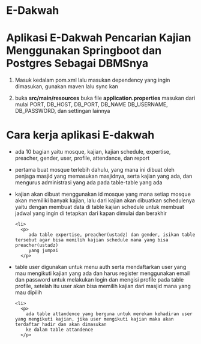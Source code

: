 # E-Dakwah
<h1> Aplikasi E-Dakwah Pencarian Kajian Menggunakan Springboot dan Postgres Sebagai DBMSnya </h1>

<ol>
  <li><p> Masuk kedalam pom.xml lalu masukan dependency yang ingin dimasukan, gunakan maven lalu sync kan </p></li>
  <li><p> buka <strong>src/main/resources</strong> buka file <strong>application.properties</strong> masukan dari mulai PORT, DB_HOST, DB_PORT, DB_NAME
  DB_USERNAME, DB_PASSWORD, dan settingan lainnya<p></li>
</ol>

# Cara kerja aplikasi E-dakwah
<ul>
  <li>
    <p> ada 10 bagian yaitu mosque, kajian, kajian schedule, expertise, preacher, gender, user, profile, attendance, dan report </p>
  </li>
  
  <li>
    <p> pertama buat mosque terlebih dahulu, yang mana ini dibuat oleh penjaga masjid yang memasukan masjidnya, serta kajian yang ada, dan mengurus
    administrasi yang ada pada table-table yang ada</p>
  </li>
  
  <li>
    <p> kajian akan dibuat menggunakan id mosque yang mana setiap mosque akan memiliki banyak kajian, lalu dari kajian akan dibuatkan schedulenya 
    yaitu dengan membuat data di table kajian schedule untuk membuat jadwal yang ingin di tetapkan dari kapan dimulai dan berakhir </p>
   </li>
   
    <li>
      <p>
         ada table expertise, preacher(ustadz) dan gender, isikan table tersebut agar bisa memilih kajian schedule mana yang bisa preacher(ustadz)
         yang jumpai
      </p>
   </li>
   
   <li>
      <p>
         table user digunakan untuk menu auth serta mendaftarkan user yang mau mengikuti kajian yang ada
         dan harus register menggunakan email dan password untuk melakukan login dan mengisi profile pada table profile,
         setelah itu user akan bisa memilih kajian dari masjid mana yang mau dipilih
      </p>
   </li>
   
    <li>
      <p>
        ada table attandence yang berguna untuk merekam kehadiran user yang mengikuti kajian, jika user mengikuti kajian maka akan terdaftar hadir dan akan dimasukan
        ke dalam table attandence
      </p>
   </li>
   
   
   
 </ul>

